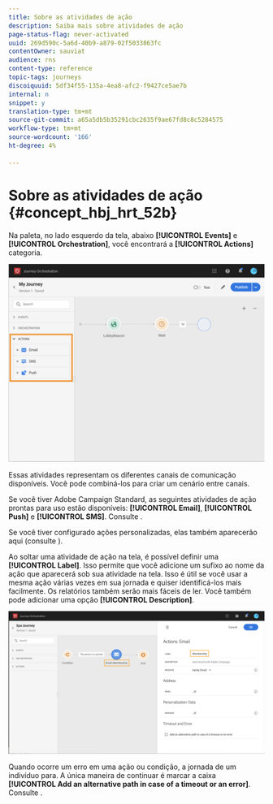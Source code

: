 ```yaml
---
title: Sobre as atividades de ação
description: Saiba mais sobre atividades de ação
page-status-flag: never-activated
uuid: 269d590c-5a6d-40b9-a879-02f5033863fc
contentOwner: sauviat
audience: rns
content-type: reference
topic-tags: journeys
discoiquuid: 5df34f55-135a-4ea8-afc2-f9427ce5ae7b
internal: n
snippet: y
translation-type: tm+mt
source-git-commit: a65a5db5b35291cbc2635f9ae67fd8c8c5284575
workflow-type: tm+mt
source-wordcount: '166'
ht-degree: 4%

---
```



# Sobre as atividades de ação {#concept_hbj_hrt_52b}

Na paleta, no lado esquerdo da tela, abaixo **[!UICONTROL Events]** e **[!UICONTROL Orchestration]**, você encontrará a **[!UICONTROL Actions]** categoria.

![](../assets/journey58.png)

Essas atividades representam os diferentes canais de comunicação disponíveis. Você pode combiná-los para criar um cenário entre canais.

Se você tiver Adobe Campaign Standard, as seguintes atividades de ação prontas para uso estão disponíveis: **[!UICONTROL Email]**, **[!UICONTROL Push]** e **[!UICONTROL SMS]**. Consulte [](../building-journeys/using-adobe-campaign-actions.md).

Se você tiver configurado ações personalizadas, elas também aparecerão aqui (consulte [](../building-journeys/using-custom-actions.md)).

Ao soltar uma atividade de ação na tela, é possível definir uma **[!UICONTROL Label]**. Isso permite que você adicione um sufixo ao nome da ação que aparecerá sob sua atividade na tela. Isso é útil se você usar a mesma ação várias vezes em sua jornada e quiser identificá-los mais facilmente. Os relatórios também serão mais fáceis de ler. Você também pode adicionar uma opção **[!UICONTROL Description]**.

![](../assets/journey59bis.png)

Quando ocorre um erro em uma ação ou condição, a jornada de um indivíduo para. A única maneira de continuar é marcar a caixa **[!UICONTROL Add an alternative path in case of a timeout or an error]**. Consulte [](../building-journeys/using-the-journey-designer.md#paths).
